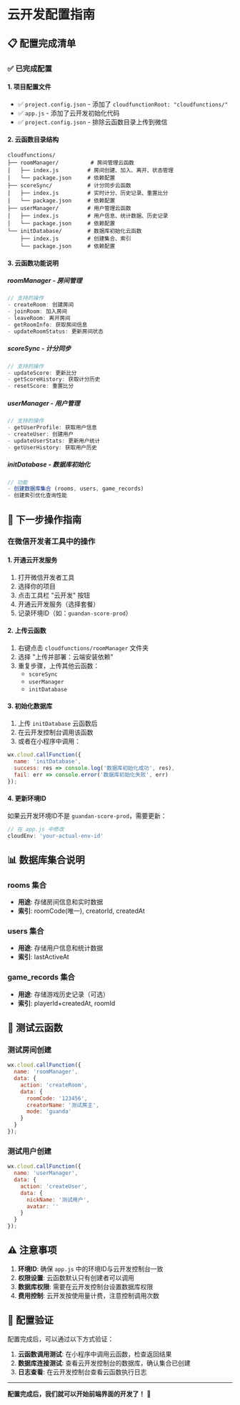 # 云开发配置指南

## 📋 **配置完成清单**

### ✅ **已完成配置**

#### 1. **项目配置文件**
- ✅ `project.config.json` - 添加了 `cloudfunctionRoot: "cloudfunctions/"`
- ✅ `app.js` - 添加了云开发初始化代码
- ✅ `project.config.json` - 排除云函数目录上传到微信

#### 2. **云函数目录结构**
```
cloudfunctions/
├── roomManager/          # 房间管理云函数
│   ├── index.js         # 房间创建、加入、离开、状态管理
│   └── package.json     # 依赖配置
├── scoreSync/           # 计分同步云函数
│   ├── index.js         # 实时计分、历史记录、重置比分
│   └── package.json     # 依赖配置
├── userManager/         # 用户管理云函数
│   ├── index.js         # 用户信息、统计数据、历史记录
│   └── package.json     # 依赖配置
└── initDatabase/        # 数据库初始化云函数
    ├── index.js         # 创建集合、索引
    └── package.json     # 依赖配置
```

#### 3. **云函数功能说明**

##### **roomManager - 房间管理**
```javascript
// 支持的操作
- createRoom: 创建房间
- joinRoom: 加入房间
- leaveRoom: 离开房间
- getRoomInfo: 获取房间信息
- updateRoomStatus: 更新房间状态
```

##### **scoreSync - 计分同步**
```javascript
// 支持的操作
- updateScore: 更新比分
- getScoreHistory: 获取计分历史
- resetScore: 重置比分
```

##### **userManager - 用户管理**
```javascript
// 支持的操作
- getUserProfile: 获取用户信息
- createUser: 创建用户
- updateUserStats: 更新用户统计
- getUserHistory: 获取用户历史
```

##### **initDatabase - 数据库初始化**
```javascript
// 功能
- 创建数据库集合 (rooms, users, game_records)
- 创建索引优化查询性能
```

## 🚀 **下一步操作指南**

### **在微信开发者工具中的操作**

#### 1. **开通云开发服务**
1. 打开微信开发者工具
2. 选择你的项目
3. 点击工具栏 "云开发" 按钮
4. 开通云开发服务（选择套餐）
5. 记录环境ID（如：`guandan-score-prod`）

#### 2. **上传云函数**
1. 右键点击 `cloudfunctions/roomManager` 文件夹
2. 选择 "上传并部署：云端安装依赖"
3. 重复步骤，上传其他云函数：
   - `scoreSync`
   - `userManager`
   - `initDatabase`

#### 3. **初始化数据库**
1. 上传 `initDatabase` 云函数后
2. 在云开发控制台调用该函数
3. 或者在小程序中调用：
```javascript
wx.cloud.callFunction({
  name: 'initDatabase',
  success: res => console.log('数据库初始化成功', res),
  fail: err => console.error('数据库初始化失败', err)
});
```

#### 4. **更新环境ID**
如果云开发环境ID不是 `guandan-score-prod`，需要更新：
```javascript
// 在 app.js 中修改
cloudEnv: 'your-actual-env-id'
```

## 📊 **数据库集合说明**

### **rooms 集合**
- **用途**: 存储房间信息和实时数据
- **索引**: roomCode(唯一), creatorId, createdAt

### **users 集合**
- **用途**: 存储用户信息和统计数据
- **索引**: lastActiveAt

### **game_records 集合**
- **用途**: 存储游戏历史记录（可选）
- **索引**: playerId+createdAt, roomId

## 🔧 **测试云函数**

### **测试房间创建**
```javascript
wx.cloud.callFunction({
  name: 'roomManager',
  data: {
    action: 'createRoom',
    data: {
      roomCode: '123456',
      creatorName: '测试房主',
      mode: 'guanda'
    }
  }
});
```

### **测试用户创建**
```javascript
wx.cloud.callFunction({
  name: 'userManager',
  data: {
    action: 'createUser',
    data: {
      nickName: '测试用户',
      avatar: ''
    }
  }
});
```

## ⚠️ **注意事项**

1. **环境ID**: 确保 `app.js` 中的环境ID与云开发控制台一致
2. **权限设置**: 云函数默认只有创建者可以调用
3. **数据库权限**: 需要在云开发控制台设置数据库权限
4. **费用控制**: 云开发按使用量计费，注意控制调用次数

## 🎯 **配置验证**

配置完成后，可以通过以下方式验证：

1. **云函数调用测试**: 在小程序中调用云函数，检查返回结果
2. **数据库连接测试**: 查看云开发控制台的数据库，确认集合已创建
3. **日志查看**: 在云开发控制台查看云函数执行日志

---

**配置完成后，我们就可以开始前端界面的开发了！** 🚀

